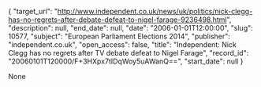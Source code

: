 {
  "target_url": "http://www.independent.co.uk/news/uk/politics/nick-clegg-has-no-regrets-after-debate-defeat-to-nigel-farage-9236498.html", 
  "description": null, 
  "end_date": null, 
  "date": "2006-01-01T12:00:00", 
  "slug": 10577, 
  "subject": "European Parliament Elections 2014", 
  "publisher": "independent.co.uk", 
  "open_access": false, 
  "title": "Independent:  Nick Clegg has no regrets after TV debate defeat to Nigel Farage", 
  "record_id": "20060101T120000/F+3HXpx7tIDqWoy5uAWanQ==", 
  "start_date": null
}

None